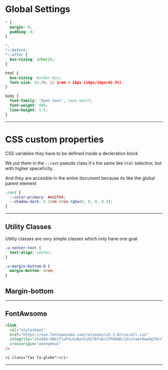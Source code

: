 # Global Settings

```css
* {
  margin: 0;
  padding: 0;
}

*,
*::before,
*::after {
  box-sizing: inherit;
}

html {
  box-sizing: border-box;
  font-size: 62.5%; // 1rem = 10px (10px/16px=62.5%)
}

body {
  font-family: 'Open Sans', sans-serif;
  font-weight: 400;
  line-height: 1.6;
}
```

---

# CSS custom properties

CSS variables they have to be defined inside a decleration block

We put them in the `::root` pseudo class it's the same like `html` selectror, but with higher speceficity.

And they are accesible in the entire document because its like the global parent element

```css
:root {
  --color-primary: #eb2f64;
  --shadow-dark: 0 2rem 6rem rgba(0, 0, 0, 0.3);
}
```

---

## Utility Classes

Utility classes are very simple classes which only hane one goal

```css
.u-center-text {
  text-align: center;
}

.u-margin-bottom-8 {
  margin-bottom: 8rem;
}
```

## Margin-bottom

---

## FontAwsome

```html
<link
  rel="stylesheet"
  href="https://use.fontawesome.com/releases/v5.2.0/css/all.css"
  integrity="sha384-hWVjflwFxL6sNzntih27bfxkr27PmbbK/iSvJ+a4+0owXq79v+lsFkW54bOGbiDQ"
  crossorigin="anonymous"
/>
```

```css
<i class="fas fa-globe"></i>
```

---
